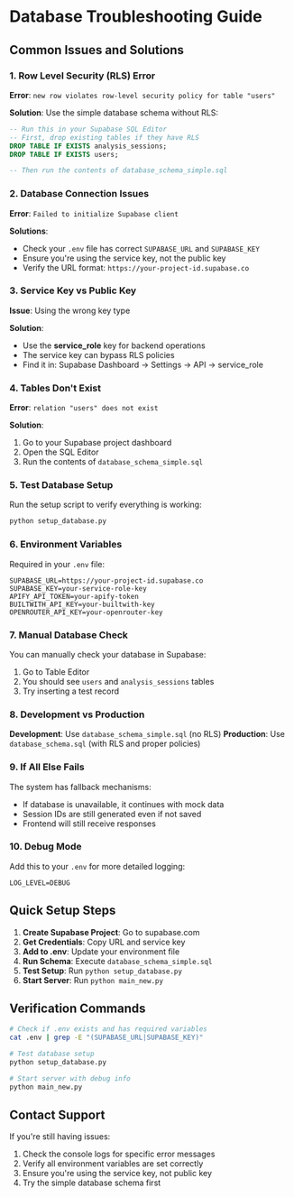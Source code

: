 # Database Troubleshooting Guide

## Common Issues and Solutions

### 1. Row Level Security (RLS) Error

**Error**: `new row violates row-level security policy for table "users"`

**Solution**: Use the simple database schema without RLS:

```sql
-- Run this in your Supabase SQL Editor
-- First, drop existing tables if they have RLS
DROP TABLE IF EXISTS analysis_sessions;
DROP TABLE IF EXISTS users;

-- Then run the contents of database_schema_simple.sql
```

### 2. Database Connection Issues

**Error**: `Failed to initialize Supabase client`

**Solutions**:
- Check your `.env` file has correct `SUPABASE_URL` and `SUPABASE_KEY`
- Ensure you're using the service key, not the public key
- Verify the URL format: `https://your-project-id.supabase.co`

### 3. Service Key vs Public Key

**Issue**: Using the wrong key type

**Solution**: 
- Use the **service_role** key for backend operations
- The service key can bypass RLS policies
- Find it in: Supabase Dashboard → Settings → API → service_role

### 4. Tables Don't Exist

**Error**: `relation "users" does not exist`

**Solution**:
1. Go to your Supabase project dashboard
2. Open the SQL Editor
3. Run the contents of `database_schema_simple.sql`

### 5. Test Database Setup

Run the setup script to verify everything is working:

```bash
python setup_database.py
```

### 6. Environment Variables

Required in your `.env` file:
```env
SUPABASE_URL=https://your-project-id.supabase.co
SUPABASE_KEY=your-service-role-key
APIFY_API_TOKEN=your-apify-token
BUILTWITH_API_KEY=your-builtwith-key
OPENROUTER_API_KEY=your-openrouter-key
```

### 7. Manual Database Check

You can manually check your database in Supabase:

1. Go to Table Editor
2. You should see `users` and `analysis_sessions` tables
3. Try inserting a test record

### 8. Development vs Production

**Development**: Use `database_schema_simple.sql` (no RLS)
**Production**: Use `database_schema.sql` (with RLS and proper policies)

### 9. If All Else Fails

The system has fallback mechanisms:
- If database is unavailable, it continues with mock data
- Session IDs are still generated even if not saved
- Frontend will still receive responses

### 10. Debug Mode

Add this to your `.env` for more detailed logging:
```env
LOG_LEVEL=DEBUG
```

## Quick Setup Steps

1. **Create Supabase Project**: Go to supabase.com
2. **Get Credentials**: Copy URL and service key
3. **Add to .env**: Update your environment file
4. **Run Schema**: Execute `database_schema_simple.sql`
5. **Test Setup**: Run `python setup_database.py`
6. **Start Server**: Run `python main_new.py`

## Verification Commands

```bash
# Check if .env exists and has required variables
cat .env | grep -E "(SUPABASE_URL|SUPABASE_KEY)"

# Test database setup
python setup_database.py

# Start server with debug info
python main_new.py
```

## Contact Support

If you're still having issues:
1. Check the console logs for specific error messages
2. Verify all environment variables are set correctly
3. Ensure you're using the service key, not public key
4. Try the simple database schema first
